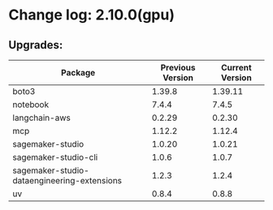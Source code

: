 # Change log: 2.10.0(gpu)

## Upgrades: 

Package | Previous Version | Current Version
---|---|---
boto3|1.39.8|1.39.11
notebook|7.4.4|7.4.5
langchain-aws|0.2.29|0.2.30
mcp|1.12.2|1.12.4
sagemaker-studio|1.0.20|1.0.21
sagemaker-studio-cli|1.0.6|1.0.7
sagemaker-studio-dataengineering-extensions|1.2.3|1.2.4
uv|0.8.4|0.8.8
